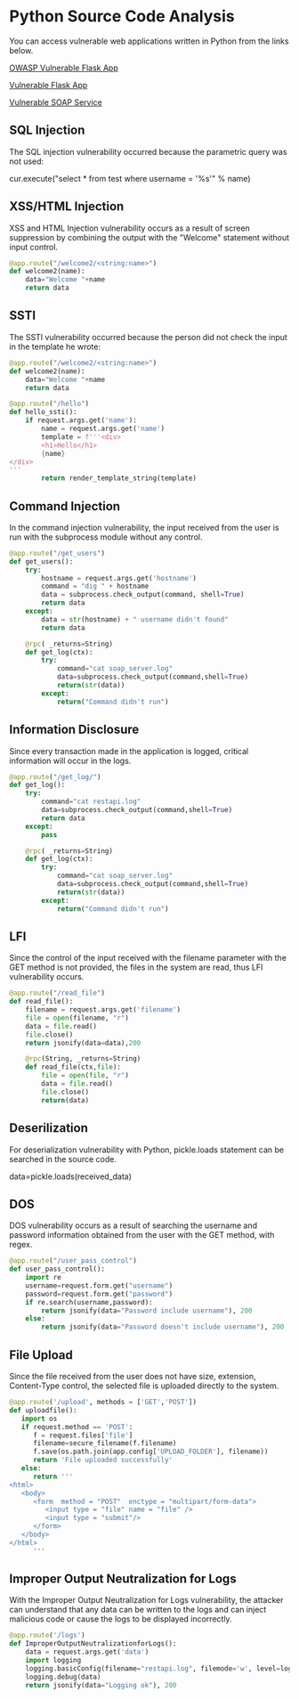 # Python Source Code Analysis

You can access vulnerable web applications written in Python from the links below.

[OWASP Vulnerable Flask App](https://owasp.org/www-project-vulnerable-flask-app/)

[Vulnerable Flask App](https://github.com/anil-yelken/Vulnerable-Flask-App)

[Vulnerable SOAP Service](https://github.com/anil-yelken/Vulnerable-Soap-Service)

## SQL Injection

The SQL injection vulnerability occurred because the parametric query was not used:

cur.execute("select * from test where username = '%s'" % name)

## XSS/HTML Injection

XSS and HTML Injection vulnerability occurs as a result of screen suppression by combining the output with the "Welcome" statement without input control.

```python
@app.route("/welcome2/<string:name>")
def welcome2(name):
    data="Welcome "+name
    return data
```

## SSTI

The SSTI vulnerability occurred because the person did not check the input in the template he wrote:

```python
@app.route("/welcome2/<string:name>")
def welcome2(name):
    data="Welcome "+name
    return data
```

```python
@app.route("/hello")
def hello_ssti():
    if request.args.get('name'):
        name = request.args.get('name')
        template = f'''<div>
        <h1>Hello</h1>
        {name}
</div>
'''
		return render_template_string(template)
```
    
## Command Injection

In the command injection vulnerability, the input received from the user is run with the subprocess module without any control.

```python
@app.route("/get_users")
def get_users():
    try:
        hostname = request.args.get('hostname')
        command = "dig " + hostname
        data = subprocess.check_output(command, shell=True)
        return data
    except:
        data = str(hostname) + " username didn't found"
        return data
```

```python
    @rpc( _returns=String)
    def get_log(ctx):
        try:
            command="cat soap_server.log"
            data=subprocess.check_output(command,shell=True)
            return(str(data))
        except:
            return("Command didn't run")
```

## Information Disclosure

Since every transaction made in the application is logged, critical information will occur in the logs.

```python
@app.route("/get_log/")
def get_log():
    try:
        command="cat restapi.log"
        data=subprocess.check_output(command,shell=True)
        return data
    except:
    	pass
```

```python
    @rpc( _returns=String)
    def get_log(ctx):
        try:
            command="cat soap_server.log"
            data=subprocess.check_output(command,shell=True)
            return(str(data))
        except:
            return("Command didn't run")
```

## LFI

Since the control of the input received with the filename parameter with the GET method is not provided, the files in the system are read, thus LFI vulnerability occurs.

```python
@app.route("/read_file")
def read_file():
    filename = request.args.get('filename')
    file = open(filename, "r")
    data = file.read()
    file.close()
    return jsonify(data=data),200
```

```python
    @rpc(String, _returns=String)
    def read_file(ctx,file):
        file = open(file, "r")
        data = file.read()
        file.close()
        return(data)
```
        
## Deserilization       

For deserialization vulnerability with Python, pickle.loads statement can be searched in the source code.

data=pickle.loads(received_data)

## DOS

DOS vulnerability occurs as a result of searching the username and password information obtained from the user with the GET method, with regex.

```python
@app.route("/user_pass_control")
def user_pass_control():
    import re
    username=request.form.get("username")
    password=request.form.get("password")
    if re.search(username,password):
        return jsonify(data="Password include username"), 200
    else:
        return jsonify(data="Password doesn't include username"), 200
```

## File Upload

Since the file received from the user does not have size, extension, Content-Type control, the selected file is uploaded directly to the system.

```python
@app.route('/upload', methods = ['GET','POST'])
def uploadfile():
   import os
   if request.method == 'POST':
      f = request.files['file']
      filename=secure_filename(f.filename)
      f.save(os.path.join(app.config['UPLOAD_FOLDER'], filename))
      return 'File uploaded successfully'
   else:
      return '''
<html>
   <body>
      <form  method = "POST"  enctype = "multipart/form-data">
         <input type = "file" name = "file" />
         <input type = "submit"/>
      </form>   
   </body>
</html>
      '''
```
      
## Improper Output Neutralization for Logs

With the Improper Output Neutralization for Logs vulnerability, the attacker can understand that any data can be written to the logs and can inject malicious code or cause the logs to be displayed incorrectly.

```python
@app.route('/logs')
def ImproperOutputNeutralizationforLogs():
    data = request.args.get('data')
    import logging
    logging.basicConfig(filename="restapi.log", filemode='w', level=logging.DEBUG)
    logging.debug(data)
    return jsonify(data="Logging ok"), 200
```